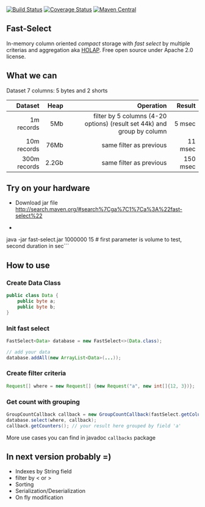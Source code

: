 [![Build Status](https://travis-ci.org/terma/fast-select.svg?branch=start)](https://travis-ci.org/terma/fast-select)
[![Coverage Status](https://coveralls.io/repos/terma/fast-select/badge.svg?branch=master&service=github)](https://coveralls.io/github/terma/fast-select?branch=master) [![Maven Central](https://maven-badges.herokuapp.com/maven-central/com.github.terma/fast-select/badge.svg)](https://maven-badges.herokuapp.com/maven-central/com.github.terma/fast-select/)

## Fast-Select 
In-memory column oriented *compact* storage with *fast select* by multiple criterias and aggregation aka [HOLAP](https://en.wikipedia.org/wiki/HOLAP). Free open source under Apache 2.0 license.

## What we can

Dataset 7 columns: 5 bytes and 2 shorts

| Dataset       | Heap | Operation           | Result  |
| -------------:|---:|-------------:| -----:|
| 1m records| 5Mb | filter by 5 columns (4-20 options) (result set 44k) and group by column | 5 msec |
| 10m records | 76Mb | same filter as previous      |   11 msec |
| 300m records | 2.2Gb | same filter as previous      |    150 msec |

## Try on your hardware

- Download jar file http://search.maven.org/#search%7Cga%7C1%7Ca%3A%22fast-select%22
- ```bash
java -jar fast-select.jar 1000000 15 # first parameter is volume to test, second duration in sec```

## How to use

### Create Data Class

```java
public class Data {
    public byte a;
    public byte b;
}
```

### Init fast select

```java
FastSelect<Data> database = new FastSelect<>(Data.class);

// add your data
database.addAll(new ArrayList<Data>(...)); 
```
### Create filter criteria 
```java
Request[] where = new Request[] {new Request("a", new int[]{12, 3})};
```

### Get count with grouping
```java
GroupCountCallback callback = new GroupCountCallback(fastSelect.getColumnsByNames().get("a"));
database.select(where, callback);
callback.getCounters(); // your result here grouped by field 'a'
```

More use cases you can find in javadoc ```callbacks``` package

## In next version probably =)

* Indexes by String field
* filter by < or >
* Sorting
* Serialization/Deserialization
* On fly modification